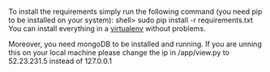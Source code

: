 
To install the requirements simply run the following command (you need pip to be installed on your system):
shell> sudo pip install -r requirements.txt 
You can install everything in a [virtualenv](https://virtualenv.pypa.io/en/latest/) without problems.

Moreover, you need mongoDB to be installed and running. If you are unning this on your local machine please change the ip in /app/view.py to 52.23.231.5 instead of 127.0.0.1


